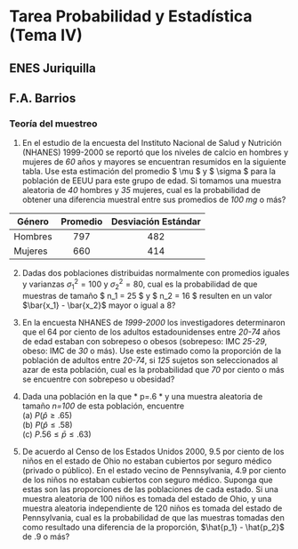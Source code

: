 # Tarea Probabilidad y Estadística (Tema IV)  
## ENES Juriquilla  
## F.A. Barrios  
### Teoría del muestreo  

1. En el estudio de la encuesta del Instituto Nacional de Salud y Nutrición (NHANES) 1999-2000 se reportó que los niveles de calcio en hombres y mujeres 
de *60* años y mayores se encuentran resumidos en la siguiente tabla. Use esta estimación del promedio $ \mu $ y $ \sigma $ para la población de EEUU para este grupo de edad.  Si tomamos una muestra aleatoria de *40* hombres y *35* mujeres, cual es la probabilidad de obtener una diferencia muestral entre sus 
promedios de *100 mg* o más?  

| Género | Promedio | Desviación Estándar |  
| -------- |:--------:|:------:|  
| Hombres |  797 | 482 |
| Mujeres |  660 | 414 |  

2. Dadas dos poblaciones distribuidas normalmente con promedios iguales y varianzas $\sigma_1^2 = 100$ y $\sigma_2^2=80$, cual es la probabilidad de que 
muestras de tamaño $ n_1 = 25 $ y $ n_2 = 16 $ resulten en un valor $\bar{x_1} - \bar{x_2}$ mayor o igual a $8$?   

3. En la encuesta NHANES de *1999-2000* los investigadores determinaron que el 64 por ciento de los adultos estadounidenses entre *20-74* años de edad estaban con sobrepeso o obesos (sobrepeso: IMC *25-29*, obeso: IMC de *30* o más). Use este estimado como la proporción de la población de adultos entre *20-74*, si *125* sujetos son seleccionados al azar de esta población, cual es la probabilidad que *70* por ciento o más se encuentre con sobrepeso u obesidad?  

4. Dada una población en la que * p=.6 * y una muestra aleatoria de tamaño *n=100* de esta población, encuentre  
(a) $P(\hat{p} \geq .65)$  
(b) $P(\hat{p} \leq .58)$  
(c) $P.56 \leq \bar{p} \leq .63)$  

5. De acuerdo al Censo de los Estados Unidos 2000, 9.5 por ciento de los niños en el estado de Ohio no estaban cubiertos por seguro médico 
(privado o público).  En el estado vecino de Pennsylvania, 4.9 por ciento de los niños no estaban cubiertos con seguro médico.  Suponga que estas son 
las proporciones de las poblaciones de cada estado.  Si una muestra aleatoria de 100 niños es tomada del estado de Ohio, y una muestra aleatoria 
independiente de 120 niños es tomada del estado de Pennsylvania, cual es la probabilidad de que las muestras tomadas den como resultado una diferencia de 
la proporción, $\hat{p_1} - \hat{p_2}$ de $.9$ o más?  

